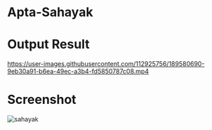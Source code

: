 # Apta-Sahayak
# Output Result
https://user-images.githubusercontent.com/112925756/189580690-9eb30a91-b6ea-49ec-a3b4-fd5850787c08.mp4
# Screenshot
![sahayak](https://user-images.githubusercontent.com/112925756/189523620-82659f78-75c6-4757-b928-15265d1fa77c.jpg)
